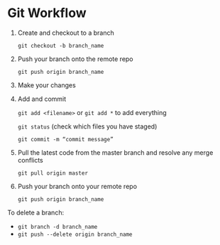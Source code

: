# Git Workflow

1. Create and checkout to a branch

    `git checkout -b branch_name`
    
2. Push your branch onto the remote repo

    `git push origin branch_name`
    
3. Make your changes

4. Add and commit
    
    `git add <filename>` or `git add *` to add everything

    `git status` (check which files you have staged)

    `git commit -m “commit message”`

5. Pull the latest code from the master branch and resolve any merge conflicts
    
    `git pull origin master`
    
6. Push your branch onto your remote repo
    
    `git push origin branch_name`

To delete a branch:
 - `git branch -d branch_name`
 - `git push --delete origin branch_name`
